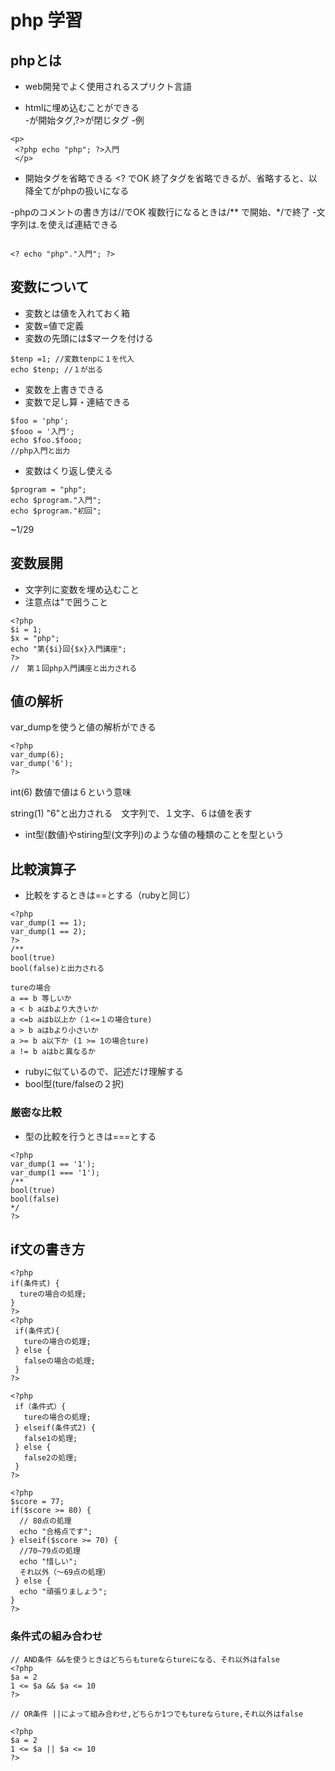 # php 学習
## phpとは
 - web開発でよく使用されるスプリクト言語

 - htmlに埋め込むことができる  
 -<?php >が開始タグ,?>が閉じタグ
 -例
 ```
 <p>
  <?php echo "php"; ?>入門
  </p>
```
- 開始タグを省略できる <? でOK
終了タグを省略できるが、省略すると、以降全てがphpの扱いになる

-phpのコメントの書き方は//でOK
複数行になるときは/** で開始、*/で終了
-文字列は.を使えば連結できる
```

<? echo "php"."入門"; ?>
```

## 変数について
- 変数とは値を入れておく箱
- 変数=値で定義
- 変数の先頭には$マークを付ける
```
$tenp =1; //変数tenpに１を代入
echo $tenp; //１が出る
```
- 変数を上書きできる
- 変数で足し算・連結できる
```
$foo = 'php';
$fooo = '入門';
echo $foo.$fooo;
//php入門と出力
```
- 変数はくり返し使える
```
$program = "php";
echo $program."入門";
echo $program."初回";
```
~1/29

## 変数展開
- 文字列に変数を埋め込むこと
- 注意点は"で囲うこと
```
<?php
$i = 1;
$x = "php";
echo "第{$i}回{$x}入門講座";
?>
//　第１回php入門講座と出力される
```

## 値の解析
var_dumpを使うと値の解析ができる
```
<?php 
var_dump(6);
var_dump('6');
?>
```
int(6)  数値で値は６という意味

string(1) "6"と出力される　文字列で、１文字、６は値を表す
- int型(数値)やstiring型(文字列)のような値の種類のことを型という

## 比較演算子
- 比較をするときは==とする（rubyと同じ）
```
<?php
var_dump(1 == 1);
var_dump(1 == 2);
?>
/**
bool(true)  
bool(false)と出力される

tureの場合
a == b 等しいか
a < b aはbより大きいか
a <=b aはb以上か（１<=１の場合ture)
a > b aはbより小さいか
a >= b a以下か (1 >= 1の場合ture)
a != b aはbと異なるか
```
- rubyに似ているので、記述だけ理解する
- bool型(ture/falseの２択)

### 厳密な比較
- 型の比較を行うときは===とする
```
<?php 
var_dump(1 == '1');
var_dump(1 === '1');
/**
bool(true)
bool(false)
*/
?>
```

## if文の書き方

```
<?php 
if(条件式) {
  tureの場合の処理;
}
?>
<?php
 if(条件式){
   tureの場合の処理;
 } else {
   falseの場合の処理;
 }
?>

<?php
 if（条件式）{
   tureの場合の処理;
 } elseif(条件式2) {
   false1の処理;
 } else {
   false2の処理;
 }
?>
```


```
<?php
$score = 77;
if($score >= 80) {
  // 80点の処理
  echo "合格点です";
} elseif($score >= 70) {
  //70~79点の処理
  echo "惜しい";
  それ以外（〜69点の処理）
 } else {
  echo "頑張りましょう";
}
?>
```

### 条件式の組み合わせ
```
// AND条件 &&を使うときはどちらもtureならtureになる、それ以外はfalse
<?php
$a = 2
1 <= $a && $a <= 10
?>

// OR条件 ||によって組み合わせ,どちらか1つでもtureならture,それ以外はfalse

<?php
$a = 2
1 <= $a || $a <= 10
?>

```



